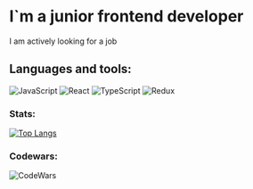 # I`m a junior frontend developer

I am actively looking for a job

## Languages and tools:

![JavaScript](https://img.shields.io/badge/-JavaScript-090909?style=for-the-badge&logo=javascript)
![React](https://img.shields.io/badge/-React-090909?style=for-the-badge&logo=React)
![TypeScript](https://img.shields.io/badge/-TypeScript-090909?style=for-the-badge&logo=typescript)
![Redux](https://img.shields.io/badge/-Redux-090909?style=for-the-badge&logo=redux)

### Stats:

[![Top Langs](https://github-readme-stats.vercel.app/api/top-langs/?username=tntyyy&layout=compact)](https://github.com/anuraghazra/github-readme-stats)

### Codewars:

![CodeWars](https://www.codewars.com/users/tnty/badges/large)
